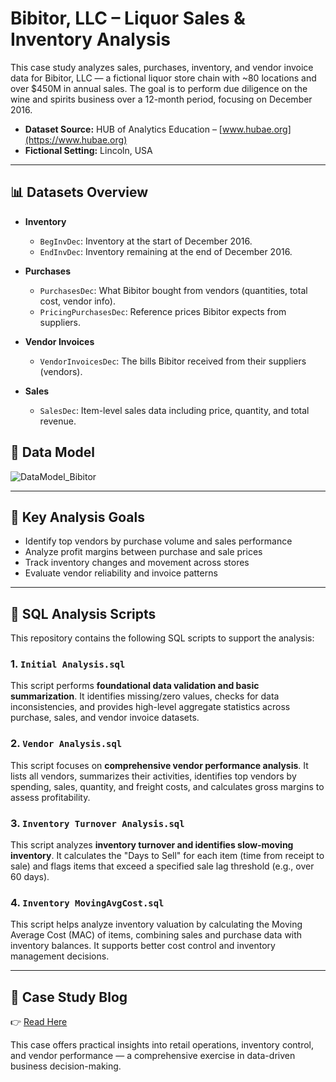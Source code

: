 # Bibitor, LLC – Liquor Sales & Inventory Analysis

This case study analyzes sales, purchases, inventory, and vendor invoice data for Bibitor, LLC — a fictional liquor store chain with ~80 locations and over $450M in annual sales. The goal is to perform due diligence on the wine and spirits business over a 12-month period, focusing on December 2016.

- **Dataset Source:** HUB of Analytics Education – [www.hubae.org](https://www.hubae.org)  
- **Fictional Setting:** Lincoln, USA

---

## 📊 Datasets Overview

- **Inventory**
  - `BegInvDec`: Inventory at the start of December 2016.
  - `EndInvDec`: Inventory remaining at the end of December 2016.

- **Purchases**
  - `PurchasesDec`: What Bibitor bought from vendors (quantities, total cost, vendor info).
  - `PricingPurchasesDec`: Reference prices Bibitor expects from suppliers.

- **Vendor Invoices**
  - `VendorInvoicesDec`: The bills Bibitor received from their suppliers (vendors).

- **Sales**
  - `SalesDec`: Item-level sales data including price, quantity, and total revenue.

## 🧩 Data Model

![DataModel_Bibitor](https://github.com/user-attachments/assets/e6d86de2-2505-44a6-921b-5a1e1a37264e)

---

## 🎯 Key Analysis Goals

- Identify top vendors by purchase volume and sales performance
- Analyze profit margins between purchase and sale prices
- Track inventory changes and movement across stores
- Evaluate vendor reliability and invoice patterns

---

## 📜 SQL Analysis Scripts

This repository contains the following SQL scripts to support the analysis:

### 1. `Initial Analysis.sql`
This script performs **foundational data validation and basic summarization**. It identifies missing/zero values, checks for data inconsistencies, and provides high-level aggregate statistics across purchase, sales, and vendor invoice datasets.

### 2. `Vendor Analysis.sql`
This script focuses on **comprehensive vendor performance analysis**. It lists all vendors, summarizes their activities, identifies top vendors by spending, sales, quantity, and freight costs, and calculates gross margins to assess profitability.

### 3. `Inventory Turnover Analysis.sql`
This script analyzes **inventory turnover and identifies slow-moving inventory**. It calculates the "Days to Sell" for each item (time from receipt to sale) and flags items that exceed a specified sale lag threshold (e.g., over 60 days).

### 4. `Inventory MovingAvgCost.sql`
This script helps analyze inventory valuation by calculating the Moving Average Cost (MAC) of items, combining sales and purchase data with inventory balances. It supports better cost control and inventory management decisions.

---
## 📝 Case Study Blog
👉 [Read Here](https://dtbkhanh.github.io/2025/05/28/bibitor-inventory-sales-analysis.html)  

This case offers practical insights into retail operations, inventory control, and vendor performance — a comprehensive exercise in data-driven business decision-making.
